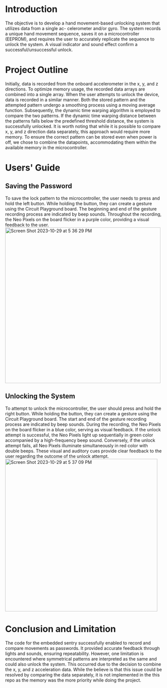 # Introduction
The objective is to develop a hand movement-based unlocking system that utilizes data from a single ac-
celerometer and/or gyro. The system records a unique hand movement sequence, saves it on a microcontroller
(EEPROM), and requires the user to accurately replicate the sequence to unlock the system. A visual indicator
and sound effect confirm a successful/unsuccessful unlock.

# Project Outline
Initially, data is recorded from the onboard accelerometer in the x, y, and z directions. To optimize memory
usage, the recorded data arrays are combined into a single array. When the user attempts to unlock the device,
data is recorded in a similar manner. Both the stored pattern and the attempted pattern undergo a smoothing
process using a moving average function. Subsequently, the dynamic time warping algorithm is employed to
compare the two patterns. If the dynamic time warping distance between the patterns falls below the predefined
threshold distance, the system is successfully unlocked.
It is worth noting that while it is possible to compare x, y, and z direction data separately, this approach
would require more memory. To ensure the correct pattern can be stored even when power is off, we chose to
combine the datapoints, accommodating them within the available memory in the microcontroller.

# Users' Guide
## Saving the Password

To save the lock pattern to the microcontroller, the user needs to press and hold the left button. While holding
the button, they can create a gesture using the Circuit Playground board. The beginning and end of the gesture
recording process are indicated by beep sounds. Throughout the recording, the Neo Pixels on the board flicker
in a purple color, providing a visual feedback to the user.  
<img width="498" alt="Screen Shot 2023-10-29 at 5 36 29 PM" src="https://github.com/Sushil298/Embedded-Sentry/assets/80779647/f87bf5c0-a076-41d3-8f67-c31146caf8b3">


## Unlocking the System
To attempt to unlock the microcontroller, the user should press and hold the right button. While holding
the button, they can create a gesture using the Circuit Playground board. The start and end of the gesture
recording process are indicated by beep sounds. During the recording, the Neo Pixels on the board flicker in a
blue color, serving as visual feedback. If the unlock attempt is successful, the Neo Pixels light up sequentially
in green color accompanied by a high-frequency beep sound. Conversely, if the unlock attempt fails, all Neo
Pixels illuminate simultaneously in red color with double beeps. These visual and auditory cues provide clear
feedback to the user regarding the outcome of the unlock attempt.  
<img width="488" alt="Screen Shot 2023-10-29 at 5 37 09 PM" src="https://github.com/Sushil298/Embedded-Sentry/assets/80779647/e1eecf1b-149a-4661-973e-763817412af9">


# Conclusion and Limitation
The code for the embedded sentry successfully enabled to record and compare movements as passwords.
It provided accurate feedback through lights and sounds, ensuring repeatability. However, one limitation is encountered where symmetrical patterns are interpreted as the same and could also unlock the system. This occurred due to the decision to
combine the x, y, and z acceleration data. While the believe is that this issue could be resolved by comparing the data separately, it is not implemented in the this repo as the memory was the more priority while doing the project. 

